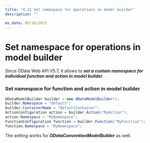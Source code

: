 ```yaml
---
title: "4.21 Set namespace for operations in model builder"
description: ""

ms.date: 09/16/2015
---
```

# Set namespace for operations in model builder

Since OData Web API V5.7, it allows to ***set a custom namespace for individual function and action in model builder***.

### Set namespace for function and action in model builder

```C#
ODataModelBuilder builder = new ODataModelBuilder();
builder.Namespace = "Default";
builder.ContainerName = "DefaultContainer";
ActionConfiguration action = builder.Action("MyAction");
action.Namespace = "MyNamespace";
FunctionConfiguration function = builder.Function("MyFunction");
function.Namespace = "MyNamespace";
```

The setting works for ***ODataConventionModelBuilder*** as well.
